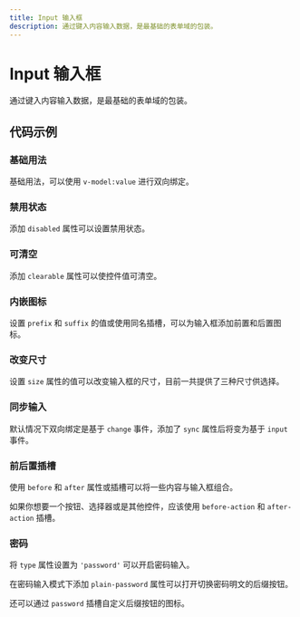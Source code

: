 ```yaml
---
title: Input 输入框
description: 通过键入内容输入数据，是最基础的表单域的包装。
---
```


# Input 输入框

通过键入内容输入数据，是最基础的表单域的包装。

## 代码示例

### 基础用法

基础用法，可以使用 `v-model:value` 进行双向绑定。

<preview path="../demo/Input/Basic-Input.vue" title="基础用法" description="基础用法，可以使用 `v-model:value` 进行双向绑定。"></preview>

### 禁用状态

添加 `disabled` 属性可以设置禁用状态。

<preview path="../demo/Input/Disabled-Input.vue" title="禁用状态" description="添加 `disabled` 属性可以设置禁用状态。"></preview>

### 可清空

添加 `clearable` 属性可以使控件值可清空。

<preview path="../demo/Input/Clearable-Input.vue" title="可清空" description="添加 `clearable` 属性可以使控件值可清空。"></preview>

### 内嵌图标

设置 `prefix` 和 `suffix` 的值或使用同名插槽，可以为输入框添加前置和后置图标。

<preview path="../demo/Input/Input-Icon.vue" title="内嵌图标" description="设置 `prefix` 和 `suffix` 的值或使用同名插槽，可以为输入框添加前置和后置图标。"></preview>

### 改变尺寸

设置 `size` 属性的值可以改变输入框的尺寸，目前一共提供了三种尺寸供选择。

<preview path="../demo/Input/Input-Size.vue" title="改变尺寸" description="设置 `size` 属性的值可以改变输入框的尺寸，目前一共提供了三种尺寸供选择。"></preview>

### 同步输入

默认情况下双向绑定是基于 `change` 事件，添加了 `sync` 属性后将变为基于 `input` 事件。

<preview path="../demo/Input/Input-Sync.vue" title="同步输入" description="默认情况下双向绑定是基于 `change` 事件，添加了 `sync` 属性后将变为基于 `input` 事件。"></preview>

### 前后置插槽

使用 `before` 和 `after` 属性或插槽可以将一些内容与输入框组合。

如果你想要一个按钮、选择器或是其他控件，应该使用 `before-action` 和 `after-action` 插槽。

<preview path="../demo/Input/Input-Action.vue" title="前后置插槽" description="使用 `before` 和 `after` 插槽可以将一些内容与输入框组合。如果你想要一个按钮、选择器或是其他控件，应该使用 `before-action` 和 `after-action` 插槽。"></preview>

### 密码

将 `type` 属性设置为 `'password'` 可以开启密码输入。

在密码输入模式下添加 `plain-password` 属性可以打开切换密码明文的后缀按钮。

还可以通过 `password` 插槽自定义后缀按钮的图标。

<preview path="../demo/Input/Password-Input.vue" title="密码" description="将 `type` 属性设置为 `'password'` 可以开启密码输入。在密码输入模式下添加 `plain-password` 属性可以打开切换密码明文的后缀按钮。还可以通过 `password` 插槽自定义后缀按钮的图标。"></preview>
